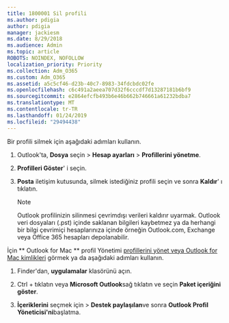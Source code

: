 ```yaml
---
title: 1800001 Sil profili
ms.author: pdigia
author: pdigia
manager: jackiesm
ms.date: 8/29/2018
ms.audience: Admin
ms.topic: article
ROBOTS: NOINDEX, NOFOLLOW
localization_priority: Priority
ms.collection: Adm_O365
ms.custom: Adm_O365
ms.assetid: a5c5cf46-d23b-40c7-8983-34fdcbdc02fe
ms.openlocfilehash: c6c491a2aeea707d32f6cccdf7d13287181b6bf9
ms.sourcegitcommit: e2864efcfb493b6e46b662b746661a61232bdba7
ms.translationtype: MT
ms.contentlocale: tr-TR
ms.lasthandoff: 01/24/2019
ms.locfileid: "29494438"
---
```

Bir profili silmek için aşağıdaki adımları kullanın.
  
1. Outlook'ta, **Dosya** seçin \> **Hesap ayarları** \> **Profillerini yönetme**.
    
2. **Profilleri Göster**' i seçin.
    
3. **Posta** iletişim kutusunda, silmek istediğiniz profili seçin ve sonra **Kaldır**' ı tıklatın.
    
    > [!NOTE]
    > Outlook profilinizin silinmesi çevrimdışı verileri kaldırır uyarmak. Outlook veri dosyaları (.pst) içinde saklanan bilgileri kaybetmez ya da herhangi bir bilgi çevrimiçi hesaplarınıza içinde örneğin Outlook.com, Exchange veya Office 365 hesapları depolanabilir. 
  
İçin ** Outlook for Mac ** profil Yönetimi [profillerini yönet veya Outlook for Mac kimlikleri](https://support.office.com/article/fed2a955-74df-4a24-bef6-78a426958c4c.aspx) görmek ya da aşağıdaki adımları kullanın. 
  
1. Finder'dan, **uygulamalar** klasörünü açın. 
    
2. Ctrl + tıklatın veya **Microsoft Outlook**sağ tıklatın ve seçin **Paket içeriğini göster**.
    
3. **İçeriklerini** seçmek için \> **Destek paylaşılan**ve sonra **Outlook Profil Yöneticisi'ni**başlatma.
    

